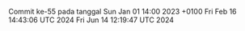 Commit ke-55 pada tanggal Sun Jan 01 14:00 2023 +0100
Fri Feb 16 14:43:06 UTC 2024
Fri Jun 14 12:19:47 UTC 2024
